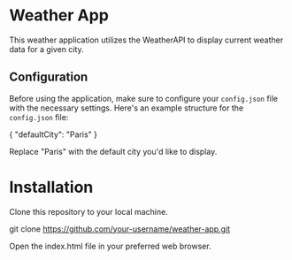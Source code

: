 # Weather App

This weather application utilizes the WeatherAPI to display current weather data for a given city.

## Configuration

Before using the application, make sure to configure your `config.json` file with the necessary settings. Here's an example structure for the `config.json` file:


{
  "defaultCity": "Paris"
}

Replace "Paris" with the default city you'd like to display.

 # Installation

Clone this repository to your local machine.

git clone https://github.com/your-username/weather-app.git

Open the index.html file in your preferred web browser.


